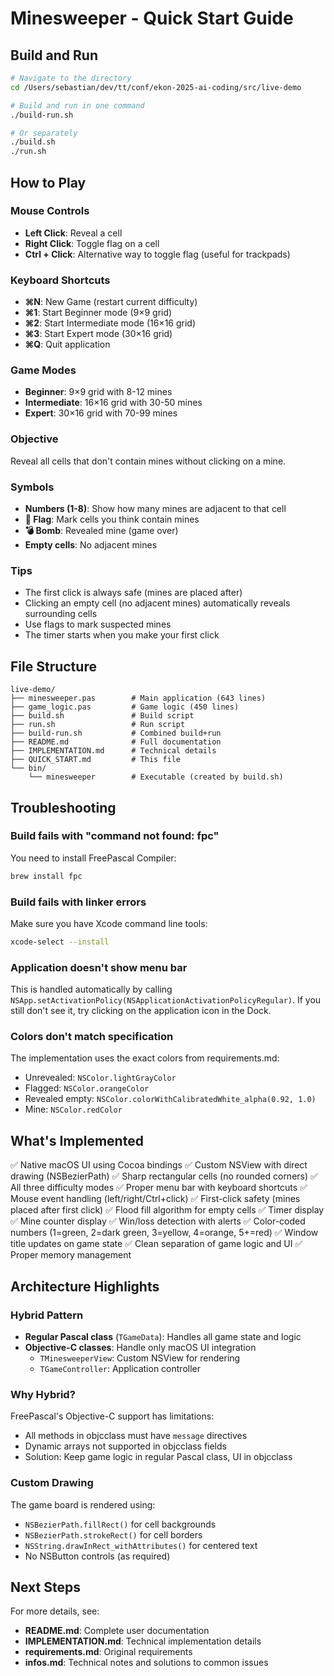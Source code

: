 # Minesweeper - Quick Start Guide

## Build and Run

```bash
# Navigate to the directory
cd /Users/sebastian/dev/tt/conf/ekon-2025-ai-coding/src/live-demo

# Build and run in one command
./build-run.sh

# Or separately
./build.sh
./run.sh
```

## How to Play

### Mouse Controls
- **Left Click**: Reveal a cell
- **Right Click**: Toggle flag on a cell
- **Ctrl + Click**: Alternative way to toggle flag (useful for trackpads)

### Keyboard Shortcuts
- **⌘N**: New Game (restart current difficulty)
- **⌘1**: Start Beginner mode (9×9 grid)
- **⌘2**: Start Intermediate mode (16×16 grid)
- **⌘3**: Start Expert mode (30×16 grid)
- **⌘Q**: Quit application

### Game Modes
- **Beginner**: 9×9 grid with 8-12 mines
- **Intermediate**: 16×16 grid with 30-50 mines
- **Expert**: 30×16 grid with 70-99 mines

### Objective
Reveal all cells that don't contain mines without clicking on a mine.

### Symbols
- **Numbers (1-8)**: Show how many mines are adjacent to that cell
- **🚩 Flag**: Mark cells you think contain mines
- **💣 Bomb**: Revealed mine (game over)
- **Empty cells**: No adjacent mines

### Tips
- The first click is always safe (mines are placed after)
- Clicking an empty cell (no adjacent mines) automatically reveals surrounding cells
- Use flags to mark suspected mines
- The timer starts when you make your first click

## File Structure

```
live-demo/
├── minesweeper.pas        # Main application (643 lines)
├── game_logic.pas         # Game logic (450 lines)
├── build.sh               # Build script
├── run.sh                 # Run script
├── build-run.sh           # Combined build+run
├── README.md              # Full documentation
├── IMPLEMENTATION.md      # Technical details
├── QUICK_START.md         # This file
└── bin/
    └── minesweeper        # Executable (created by build.sh)
```

## Troubleshooting

### Build fails with "command not found: fpc"
You need to install FreePascal Compiler:
```bash
brew install fpc
```

### Build fails with linker errors
Make sure you have Xcode command line tools:
```bash
xcode-select --install
```

### Application doesn't show menu bar
This is handled automatically by calling `NSApp.setActivationPolicy(NSApplicationActivationPolicyRegular)`.
If you still don't see it, try clicking on the application icon in the Dock.

### Colors don't match specification
The implementation uses the exact colors from requirements.md:
- Unrevealed: `NSColor.lightGrayColor`
- Flagged: `NSColor.orangeColor`
- Revealed empty: `NSColor.colorWithCalibratedWhite_alpha(0.92, 1.0)`
- Mine: `NSColor.redColor`

## What's Implemented

✅ Native macOS UI using Cocoa bindings
✅ Custom NSView with direct drawing (NSBezierPath)
✅ Sharp rectangular cells (no rounded corners)
✅ All three difficulty modes
✅ Proper menu bar with keyboard shortcuts
✅ Mouse event handling (left/right/Ctrl+click)
✅ First-click safety (mines placed after first click)
✅ Flood fill algorithm for empty cells
✅ Timer display
✅ Mine counter display
✅ Win/loss detection with alerts
✅ Color-coded numbers (1=green, 2=dark green, 3=yellow, 4=orange, 5+=red)
✅ Window title updates on game state
✅ Clean separation of game logic and UI
✅ Proper memory management

## Architecture Highlights

### Hybrid Pattern
- **Regular Pascal class** (`TGameData`): Handles all game state and logic
- **Objective-C classes**: Handle only macOS UI integration
  - `TMinesweeperView`: Custom NSView for rendering
  - `TGameController`: Application controller

### Why Hybrid?
FreePascal's Objective-C support has limitations:
- All methods in objcclass must have `message` directives
- Dynamic arrays not supported in objcclass fields
- Solution: Keep game logic in regular Pascal class, UI in objcclass

### Custom Drawing
The game board is rendered using:
- `NSBezierPath.fillRect()` for cell backgrounds
- `NSBezierPath.strokeRect()` for cell borders
- `NSString.drawInRect_withAttributes()` for centered text
- No NSButton controls (as required)

## Next Steps

For more details, see:
- **README.md**: Complete user documentation
- **IMPLEMENTATION.md**: Technical implementation details
- **requirements.md**: Original requirements
- **infos.md**: Technical notes and solutions to common issues
